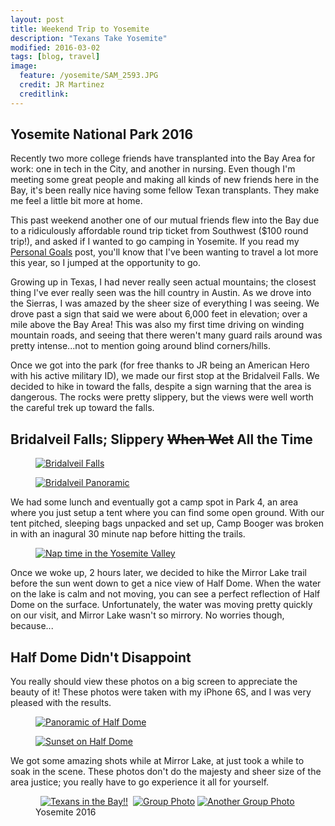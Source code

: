 ```yaml
---
layout: post
title: Weekend Trip to Yosemite
description: "Texans Take Yosemite"
modified: 2016-03-02
tags: [blog, travel]
image:
  feature: /yosemite/SAM_2593.JPG
  credit: JR Martinez
  creditlink:
---
```

<h2>Yosemite National Park 2016</h2>

Recently two more college friends have transplanted into the Bay Area for work: one in tech in the City, and another in nursing. Even though I'm meeting some great people and making all kinds of new friends here in the Bay, it's been really nice having some fellow Texan transplants. They make me feel a little bit more at home.

This past weekend another one of our mutual friends flew into the Bay due to a ridiculously affordable round trip ticket from Southwest ($100 round trip!), and asked if I wanted to go camping in Yosemite. If you read my <a href="http://adamw88.github.io/Goals">Personal Goals</a> post, you'll know that I've been wanting to travel a lot more this year, so I jumped at the opportunity to go.

Growing up in Texas, I had never really seen actual mountains; the closest thing I've ever really seen was the hill country in Austin. As we drove into the Sierras, I was amazed by the sheer size of everything I was seeing. We drove past a sign that said we were about 6,000 feet in elevation; over a mile above the Bay Area! This was also my first time driving on winding mountain roads, and seeing that there weren't many guard rails around was pretty intense...not to mention going around blind corners/hills.

Once we got into the park (for free thanks to JR being an American Hero with his active military ID), we made our first stop at the Bridalveil Falls. We decided to hike in toward the falls, despite a sign warning that the area is dangerous. The rocks were pretty slippery, but the views were well worth the careful trek up toward the falls.

<h2>Bridalveil Falls; Slippery <strike>When Wet</strike> All the Time</h2>

<figure>
	<a href="http://adamw88.github.io/Images/Yosemite/IMG_0516.jpg"><img src="/Images/Yosemite/IMG_0516.jpg" alt="Bridalveil Falls"></a>
</figure>

<figure>
	<a href="http://adamw88.github.io/Images/Yosemite/IMG_0514.jpg"><img src="/Images/Yosemite/IMG_0514.jpg" alt="Bridalveil Panoramic"></a>
</figure>

We had some lunch and eventually got a camp spot in Park 4, an area where you just setup a tent where you can find some open ground. With our tent pitched, sleeping bags unpacked and set up, Camp Booger was broken in with an inagural 30 minute nap before hitting the trails.

<figure>
	<a href="http://adamw88.github.io/Images/Yosemite/IMG_5326.jpg"><img src="/Images/Yosemite/IMG_5326.jpg" alt="Nap time in the Yosemite Valley"></a>
</figure>

Once we woke up, 2 hours later, we decided to hike the Mirror Lake trail before the sun went down to get a nice view of Half Dome. When the water on the lake is calm and not moving, you can see a perfect reflection of Half Dome on the surface. Unfortunately, the water was moving pretty quickly on our visit, and Mirror Lake wasn't so mirrory. No worries though, because...

<h2>Half Dome Didn't Disappoint</h2>

You really should view these photos on a big screen to appreciate the beauty of it! These photos were taken with my iPhone 6S, and I was very pleased with the results.

<figure>
	<a href="http://adamw88.github.io/Images/Yosemite/half-dome-pano.jpg"><img src="/Images/Yosemite/half-dome-pano.jpg" alt="Panoramic of Half Dome"></a>
</figure>

<figure>
	<a href="http://adamw88.github.io/Images/Yosemite/halfdome.jpg"><img src="/Images/Yosemite/halfdome.jpg" alt="Sunset on Half Dome"></a>
</figure>

We got some amazing shots while at Mirror Lake, at just took a while to soak in the scene. These photos don't do the majesty and sheer size of the area justice; you really have to go experience it all for yourself.

<figure class="half">
	<a href="http://adamw88.github.io/Images/Yosemite/IMG_0528.jpg"><img src="/images/yosemite/IMG_0528.jpg" alt=""></a>
	<a href="http://adamw88.github.io/Images/Yosemite/IMG_0536.jpg"><img src="/images/yosemite/IMG_0536.jpg" alt=""></a>
	<a href="http://adamw88.github.io/Images/Yosemite/IMG_5461.jpg"><img src="/images/yosemite/IMG_5461.jpg" alt="Texans in the Bay!!"></a>
	<a href="http://adamw88.github.io/Images/Yosemite/SAM_2552.jpg"><img src="/images/yosemite/SAM_2552.jpg" alt=""></a>
	<a href="http://adamw88.github.io/Images/Yosemite/SAM_2593.jpg"><img src="/images/yosemite/SAM_2593.jpg" alt="Group Photo"></a>
	<a href="http://adamw88.github.io/Images/Yosemite/SAM_2612.jpg"><img src="/images/yosemite/SAM_2612.jpg" alt="Another Group Photo"></a>
	<figcaption>Yosemite 2016</figcaption>
</figure>

